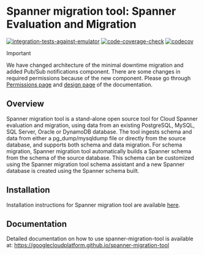 # Spanner migration tool: Spanner Evaluation and Migration

[![integration-tests-against-emulator](https://github.com/GoogleCloudPlatform/spanner-migration-tool/actions/workflows/integration-tests-against-emulator.yaml/badge.svg)](https://github.com/GoogleCloudPlatform/spanner-migration-tool/actions/workflows/integration-tests-against-emulator.yaml) [![code-coverage-check](https://github.com/GoogleCloudPlatform/spanner-migration-tool/actions/workflows/test-coverage.yaml/badge.svg)](https://github.com/GoogleCloudPlatform/spanner-migration-tool/actions/workflows/test-coverage.yaml) [![codecov](https://codecov.io/gh/GoogleCloudPlatform/spanner-migration-tool/graph/badge.svg?token=HY9RCUlxzm)](https://codecov.io/gh/GoogleCloudPlatform/spanner-migration-tool)


> [!IMPORTANT]
> We have changed architecture of the minimal downtime migration and added Pub/Sub notifications component. There are some changes in required permissions because of the new component. Please go through [Permissions page](https://googlecloudplatform.github.io/spanner-migration-tool/permissions.html) and [design page](https://googlecloudplatform.github.io/spanner-migration-tool/minimal) of the documentation.


## Overview

Spanner migration tool is a stand-alone open source tool for Cloud Spanner evaluation and
migration, using data from an existing PostgreSQL, MySQL, SQL Server, Oracle or DynamoDB database.
The tool ingests schema and data from either a pg_dump/mysqldump file or directly
from the source database, and supports both schema and data migration. For schema
migration, Spanner migration tool automatically builds a Spanner schema from the schema
of the source database. This schema can be customized using the Spanner migration tool schema assistant and
a new Spanner database is created using the Spanner schema built.

## Installation

Installation instructions for Spanner migration tool are available [here](https://googlecloudplatform.github.io/spanner-migration-tool/install.html#installing-spanner-migration-tool).

## Documentation

Detailed documentation on how to use spanner-migration-tool is available at: <https://googlecloudplatform.github.io/spanner-migration-tool>
